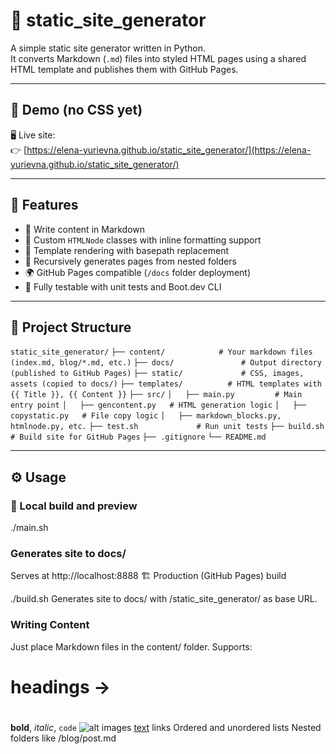 # 📘 static_site_generator

A simple static site generator written in Python.  
It converts Markdown (`.md`) files into styled HTML pages using a shared HTML template and publishes them with GitHub Pages.

---

## 🚀 Demo (no CSS yet)

🖥️ Live site:  
👉 [https://elena-yurievna.github.io/static_site_generator/](https://elena-yurievna.github.io/static_site_generator/)

---

## 🧱 Features

- 📝 Write content in Markdown
- 🧠 Custom `HTMLNode` classes with inline formatting support
- 🎨 Template rendering with basepath replacement
- 📁 Recursively generates pages from nested folders
- 🌍 GitHub Pages compatible (`/docs` folder deployment)
- 🧪 Fully testable with unit tests and Boot.dev CLI

---

## 📁 Project Structure

`static_site_generator/`
`├── content/            # Your markdown files (index.md, blog/*.md, etc.)`
`├── docs/               # Output directory (published to GitHub Pages)`
`├── static/             # CSS, images, assets (copied to docs/)`
`├── templates/          # HTML templates with {{ Title }}, {{ Content }}`
`├── src/`
`│   ├── main.py         # Main entry point`
`│   ├── gencontent.py   # HTML generation logic`
`│   ├── copystatic.py   # File copy logic`
`│   ├── markdown_blocks.py, htmlnode.py, etc.`
`├── test.sh             # Run unit tests`
`├── build.sh            # Build site for GitHub Pages`
`├── .gitignore`
`└── README.md`

---

## ⚙️ Usage

### 🔧 Local build and preview

./main.sh

### Generates site to docs/
Serves at http://localhost:8888
🏗️ Production (GitHub Pages) build

./build.sh
Generates site to docs/ with /static_site_generator/ as base URL.

### Writing Content
Just place Markdown files in the content/ folder.
Supports:

# headings → <h1>
**bold**, _italic_, `code`
![alt](url) images
[text](url) links
Ordered and unordered lists
Nested folders like /blog/post.md